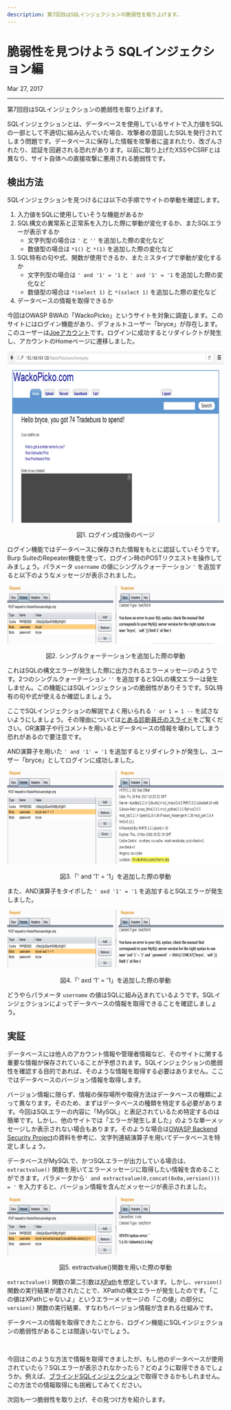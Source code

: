 ```yaml
---
description: 第7回目はSQLインジェクションの脆弱性を取り上げます。
---
```


# 脆弱性を見つけよう SQLインジェクション編

<p class="modest" align="left">Mar 27, 2017</p>

---

第7回目はSQLインジェクションの脆弱性を取り上げます。

SQLインジェクションとは、データベースを使用しているサイトで入力値をSQLの一部として不適切に組み込んでいた場合、攻撃者の意図したSQLを発行されてしまう問題です。データベースに保存した情報を攻撃者に盗まれたり、改ざんされたり、認証を回避される恐れがあります。以前に取り上げたXSSやCSRFとは異なり、サイト自体への直接攻撃に悪用される脆弱性です。

## 検出方法

SQLインジェクションを見つけるには以下の手順でサイトの挙動を確認します。

1. 入力値をSQLに使用していそうな機能があるか
2. SQL構文の異常系と正常系を入力した際に挙動が変化するか、またSQLエラーが表示するか
   * 文字列型の場合は `'` と `''` を追加した際の変化など
   * 数値型の場合は `*1()` と `*(1)` を追加した際の変化など
3. SQL特有の句や式、関数が使用できるか、またミスタイプで挙動が変化するか
   * 文字列型の場合は `' and '1' = '1` と `' axd '1' = '1` を追加した際の変化など
   * 数値型の場合は `*(select 1)` と `*(sxlect 1)` を追加した際の変化など
4. データベースの情報を取得できるか

今回はOWASP BWAの「WackoPicko」というサイトを対象に調査します。このサイトにはログイン機能があり、デフォルトユーザー「bryce」が存在します。このユーザーは[Joeアカウント](https://web.archive.org/web/20170318231444/http://securityblog.jp/words/joe_account.html)です。ログインに成功するとリダイレクトが発生し、アカウントのHomeページに遷移しました。

<img src="/assets/2017/intro_to_ethical_hacker_7/e7_figure1.webp" width="770" height="398" decoding="async" alt="">
<p class="modest" align="center">図1. ログイン成功後のページ</p>

ログイン機能ではデータベースに保存された情報をもとに認証していそうです。Burp SuiteのRepeater機能を使って、ログイン時のPOSTリクエストを操作してみましょう。パラメータ `username` の値にシングルクォーテーション `'` を追加すると以下のようなメッセージが表示されました。

<img src="/assets/2017/intro_to_ethical_hacker_7/e7_figure2.webp" width="770" height="136" decoding="async" alt="">
<p class="modest" align="center">図2. シングルクォーテーションを追加した際の挙動</p>

これはSQLの構文エラーが発生した際に出力されるエラーメッセージのようです。2つのシングルクォーテーション `''` を追加するとSQLの構文エラーは発生しません。この機能にはSQLインジェクションの脆弱性がありそうです。SQL特有の句や式が使えるか確認しましょう。

ここでSQLインジェクションの解説でよく用いられる `' or 1 = 1 --` を試さないようにしましょう。その理由については[とある診断員氏のスライド](https://www.slideshare.net/zaki4649/sql-35102177/33)をご覧ください。OR演算子や行コメントを用いるとデータベースの情報を壊わしてしまう恐れがあるので要注意です。

AND演算子を用いた `' and '1' = '1` を追加するとリダイレクトが発生し、ユーザー「bryce」としてログインに成功しました。

<img src="/assets/2017/intro_to_ethical_hacker_7/e7_figure3.webp" width="770" height="219" decoding="async" alt="">
<p class="modest" align="center">図3.「' and '1' = '1」を追加した際の挙動</p>

また、AND演算子をタイポした `' axd '1' = '1` を追加するとSQLエラーが発生しました。

<img src="/assets/2017/intro_to_ethical_hacker_7/e7_figure4.webp" width="770" height="136" decoding="async" alt="">
<p class="modest" align="center">図4.「' axd '1' = '1」を追加した際の挙動</p>

どうやらパラメータ `username` の値はSQLに組み込まれているようです。SQLインジェクションによってデータベースの情報を取得できることを確認しましょう。

## 実証

データベースには他人のアカウント情報や管理者情報など、そのサイトに関する重要な情報が保存されていることが予想されます。SQLインジェクションの脆弱性を確認する目的であれば、そのような情報を取得する必要はありません。ここではデータベースのバージョン情報を取得します。

バージョン情報に限らず、情報の保存場所や取得方法はデータベースの種類によって異なります。そのため、まずはデータベースの種類を特定する必要があります。今回はSQLエラーの内容に「MySQL」と表記されているため特定するのは簡単です。しかし、他のサイトでは「エラーが発生しました」のような単一メッセージしか表示されない場合もあります。そのような場合は[OWASP Backend Security Project](https://web.archive.org/web/20160915095249/https://www.owasp.org/index.php/OWASP_Backend_Security_Project_DBMS_Fingerprint#Fingerprinting_with_string_concatenation)の資料を参考に、文字列連結演算子を用いてデータベースを特定しましょう。

データベースがMySQLで、かつSQLエラーが出力している場合は、`extractvalue()` 関数を用いてエラーメッセージに取得したい情報を含めることができます。パラメータから`' and extractvalue(0,concat(0x0a,version())) = '` を入力すると、バージョン情報を含んだメッセージが表示されました。

<img src="/assets/2017/intro_to_ethical_hacker_7/e7_figure5.webp" width="770" height="136" decoding="async" alt="">
<p class="modest" align="center">図5. extractvalue()関数を用いた際の挙動</p>

`extractvalue()` 関数の第二引数は[XPath](https://ja.wikipedia.org/wiki/XML_Path_Language)を想定しています。しかし、`version()` 関数の実行結果が渡されたことで、XPathの構文エラーが発生したのです。「この値はXPathじゃないよ」というエラーメッセージの「この値」の部分に `version()` 関数の実行結果、すなわちバージョン情報が含まれる仕組みです。

データベースの情報を取得できたことから、ログイン機能にSQLインジェクションの脆弱性があることは間違いないでしょう。

<br>

今回はこのような方法で情報を取得できましたが、もし他のデータベースが使用されていたら？SQLエラーが表示されなかったら？どのように取得できるでしょうか。例えば、[ブラインドSQLインジェクション](https://web.archive.org/web/20161109173408/https://www.owasp.org/index.php/Blind_SQL_Injection)で取得できるかもしれません。この方法での情報取得にも挑戦してみてください。

次回も一つ脆弱性を取り上げ、その見つけ方を紹介します。
